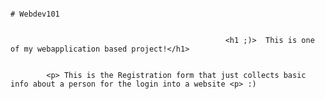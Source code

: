                                                                           # Webdev101
                                                 
                                                 
                                                    <h1 ;)>  This is one of my webapplication based project!</h1>
																		
																		
			<p>	This is the Registration form that just collects basic info about a person for the login into a website <p> :)

                                              
																							                          
																																				
